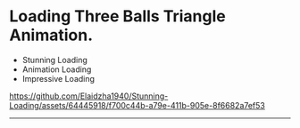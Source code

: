 Loading Three Balls Triangle Animation.
=======================================

- Stunning Loading
- Animation Loading
- Impressive Loading 

https://github.com/Elaidzha1940/Stunning-Loading/assets/64445918/f700c44b-a79e-411b-905e-8f6682a7ef53

------
